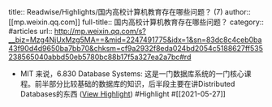 title:: Readwise/Highlights/国内高校计算机教育存在哪些问题？ (7)
author:: [[mp.weixin.qq.com]]
full-title:: 国内高校计算机教育存在哪些问题？
category:: #articles
url:: http://mp.weixin.qq.com/s?__biz=Mzg4NjUxMzg5MA==&mid=2247491775&idx=1&sn=83dc8c4ceb0ba43f90d4d9650ba7bb70&chksm=cf9a2932f8eda024bd2054c5188627ff535238565040abbd50eb5780bc88b17f5a327ea2a7bc#rd

- MIT 来说，6.830 Database Systems: 这是一门数据库系统的一门核心课程。前半部分比较基础的数据库的知识，后半段主要在讲Distributed Databases的东西 ([View Highlight](https://instapaper.com/read/1415338242/16509936)) #Highlight #[[2021-05-27]]